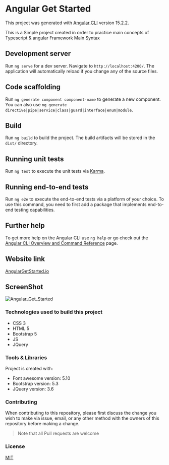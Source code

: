 # Angular Get Started

This project was generated with [Angular CLI](https://github.com/angular/angular-cli) version 15.2.2.

This is a Simple project created in order to practice main concepts of Typescript & angular Framework Main Syntax

## Development server

Run `ng serve` for a dev server. Navigate to `http://localhost:4200/`. The application will automatically reload if you change any of the source files.

## Code scaffolding

Run `ng generate component component-name` to generate a new component. You can also use `ng generate directive|pipe|service|class|guard|interface|enum|module`.

## Build

Run `ng build` to build the project. The build artifacts will be stored in the `dist/` directory.

## Running unit tests

Run `ng test` to execute the unit tests via [Karma](https://karma-runner.github.io).

## Running end-to-end tests

Run `ng e2e` to execute the end-to-end tests via a platform of your choice. To use this command, you need to first add a package that implements end-to-end testing capabilities.

## Further help

To get more help on the Angular CLI use `ng help` or go check out the [Angular CLI Overview and Command Reference](https://angular.io/cli) page.

## Website link 

[AngularGetStarted.io](https://raniamhelmy.github.io/Angular_Get_Started/#/)

## ScreenShot

![Angular_Get_Started](https://user-images.githubusercontent.com/93358372/227856620-df953046-9a45-4c29-9ef3-079a9e1af53c.jpg)


### Technologies used to build this project

<ul>
  <li>CSS 3</li>
  <li>HTML 5</li>
  <li>Bootstrap 5</li>
  <li>JS</li>
  <li>JQuery</li>
 </ul>
  
### Tools & Libraries  

Project is created with:

* Font awesome version: 5.10
* Bootstrap version: 5.3
* JQuery version: 3.6

### Contributing

When contributing to this repository, please first discuss the change you wish to make via issue, email, or any other method with the owners of this repository before making a change.

>Note that all Pull requests are welcome

### License
[MIT](https://choosealicense.com/licenses/mit/)
